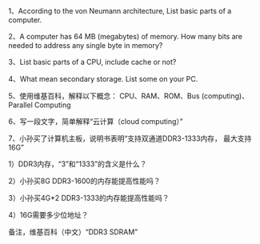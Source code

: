 1、According to the von Neumann architecture, List basic parts of a computer.

2、A computer has 64 MB (megabytes) of memory. How many bits are needed to address any single byte in memory?
 
3、List basic parts of a CPU, include cache or not?
  
4、What mean secondary storage. List some on your PC.

5、使用维基百科，解释以下概念： CPU、RAM、ROM、Bus (computing)、Parallel Computing 

6、写一段文字，简单解释“云计算（cloud computing）”

7、小孙买了计算机主板，说明书表明“支持双通道DDR3-1333内存， 最大支持16G”

1）DDR3内存，“3”和“1333”的含义是什么？ 

2）小孙买8G DDR3-1600的内存能提高性能吗？ 

3）小孙买4G*2 DDR3-1333的内存能提高性能吗？ 

4）16G需要多少位地址？ 

备注，维基百科（中文）“DDR3 SDRAM”